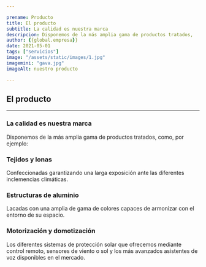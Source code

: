 ```yaml
---

prename: Producto
title: El producto
subtitle: La calidad es nuestra marca
descripcion: Disponemos de la más amplia gama de productos tratados,
author: {{global.empresa}}
date: 2021-05-01
tags: ["servicios"]
image: "/assets/static/images/1.jpg"
imagemini: "gava.jpg"
imageAlt: nuestro producto

---
```



## El producto
___

### La calidad es nuestra marca

Disponemos de la más amplia gama de productos tratados, como, por ejemplo:

### Tejidos y lonas
Confeccionadas garantizando una larga exposición ante las diferentes inclemencias climáticas.

### Estructuras de aluminio
Lacadas con una amplia de gama de colores capaces de armonizar con el entorno de su espacio.

### Motorización y domotización
Los diferentes sistemas de protección solar que ofrecemos mediante control remoto, sensores de viento o sol y los más avanzados asistentes de voz disponibles en el mercado.